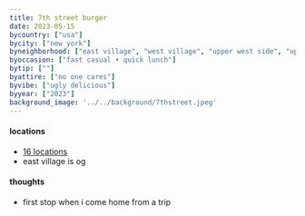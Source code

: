 ```yaml
---
title: 7th street burger
date: 2023-05-15
bycountry: ["usa"]
bycity: ["new york"]
byneighborhood: ["east village", "west village", "upper west side", "upper east side", "midtown", "lower east side", "fidi", "chelsea", "williamsburg", "soho", "south brooklyn"]
byoccasion: ["fast casual • quick lunch"]
bytip: [""]
byattire: ["no one cares"]
byvibe: ["ugly delicious"]
byyear: ["2023"]
background_image: '../../background/7thstreet.jpeg'
---
```


#### locations
* [16 locations](https://7thstreetburger.com/pages/locations)
* east village is og

#### thoughts
* first stop when i come home from a trip